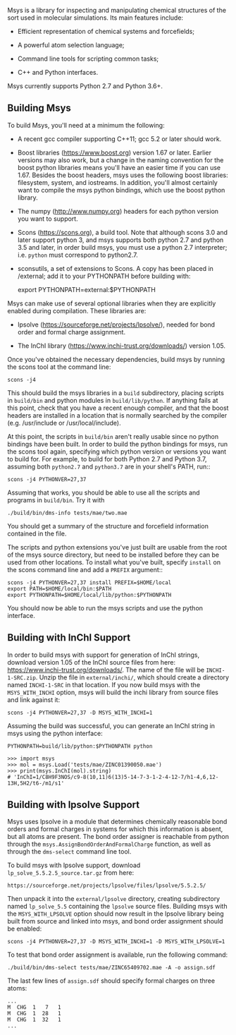 Msys is a library for inspecting and manipulating chemical structures of
the sort used in molecular simulations.  Its main features include:

 * Efficient representation of chemical systems and forcefields;

 * A powerful atom selection language;

 * Command line tools for scripting common tasks;

 * C++ and Python interfaces.

Msys currently supports Python 2.7 and Python 3.6+.  

Building Msys
-------------

To build Msys, you'll need at a minimum the following:

 * A recent gcc compiler supporting C++11; gcc 5.2 or later should work.

 * Boost libraries (https://www.boost.org) version 1.67 or later.  Earlier versions may also work, but a change in the naming convention for the boost python libraries means you'll have an easier time if you can use 1.67.  Besides the boost headers, msys uses the following boost libraries: filesystem, system, and iostreams.  In addition, you'll almost certainly want to compile the msys python bindings, which use the boost python library.

 * The numpy (http://www.numpy.org) headers for each python version you want to support.

 * Scons (https://scons.org), a build tool.  Note that although scons 3.0 and later support python 3,
 and msys supports both python 2.7 and python 3.5 and later, in order build msys, you must use a python
 2.7 interpreter; i.e. `python` must correspond to python2.7.

 * sconsutils, a set of extensions to Scons.  A copy has been placed in /external; add it to your PYTHONPATH before
 building with:

    export PYTHONPATH=external:$PYTHONPATH


Msys can make use of several optional libraries when they are explicitly
enabled during compilation.  These libraries are:

 * lpsolve (https://sourceforge.net/projects/lpsolve/), needed for bond order and formal charge assignment.

 * The InChI library (https://www.inchi-trust.org/downloads/) version 1.05.

Once you've obtained the necessary dependencies, build msys by running the scons tool at the command line:

    scons -j4

This should build the msys libraries in a `build` subdirectory, placing scripts in `build/bin` and python modules in `build/lib/python`.  If anything fails at this point, check that you have a recent enough compiler, and that the boost headers are installed in a location that is normally searched by the compiler (e.g. /usr/include or /usr/local/include).

At this point, the scripts in `build/bin` aren't really usable since no python bindings have been built.  In order to build the python bindings for msys, run the scons tool again, specifying which python version or versions you want to build for.  For example, to build for both Python 2.7 and Python 3.7, assuming both `python2.7` and `python3.7` are in your shell's PATH, run::

    scons -j4 PYTHONVER=27,37

Assuming that works, you should be able to use all the scripts and programs in `build/bin`.  Try it with

    ./build/bin/dms-info tests/mae/two.mae

You should get a summary of the structure and forcefield information contained in the file.

The scripts and python extensions you've just built are usable from the root of the msys source directory, but need to be installed before they can be used from other locations.  To install what you've built, specify `install` on the scons command line and add a `PREFIX` argument::

    scons -j4 PYTHONVER=27,37 install PREFIX=$HOME/local
    export PATH=$HOME/local/bin:$PATH
    export PYTHONPATH=$HOME/local/lib/python:$PYTHONPATH

You should now be able to run the msys scripts and use the python interface.


Building with InChI Support
---------------------------

In order to build msys with support for generation of InChI strings, download version 1.05 of
the InChI source files from here: https://www.inchi-trust.org/downloads/.  The name of the file
will be `INCHI-1-SRC.zip`.  Unzip the file in `external/inchi/`, which should create a directory
named `INCHI-1-SRC` in that location.  If you now build msys with the `MSYS_WITH_INCHI` option,
msys will build the inchi library from source files and link against it:

    scons -j4 PYTHONVER=27,37 -D MSYS_WITH_INCHI=1

Assuming the build was successful, you can generate an InChI string in msys using the python interface:

    PYTHONPATH=build/lib/python:$PYTHONPATH python

    >>> import msys
    >>> mol = msys.Load('tests/mae/ZINC01390050.mae')
    >>> print(msys.InChI(mol).string)
    # 'InChI=1/C8H9F3NOS/c9-8(10,11)6(13)5-14-7-3-1-2-4-12-7/h1-4,6,12-13H,5H2/t6-/m1/s1'


Building with lpsolve Support
-----------------------------

Msys uses lpsolve in a module that determines chemically reasonable bond orders and formal charges
in systems for which this information is absent, but all atoms are present.  The bond order assigner
is reachable from python through the `msys.AssignBondOrderAndFormalCharge` function, as well as
through the `dms-select` command line tool.

To build msys with lpsolve support, download `lp_solve_5.5.2.5_source.tar.gz` from here:

    https://sourceforge.net/projects/lpsolve/files/lpsolve/5.5.2.5/

Then unpack it into the `external/lpsolve` directory, creating
subdirectory named `lp_solve_5.5` containing the `lpsolve` source files.  Building msys with the
`MSYS_WITH_LPSOLVE` option should now result in the lpsolve library being built from source and
linked into msys, and bond order assignment should be enabled:

    scons -j4 PYTHONVER=27,37 -D MSYS_WITH_INCHI=1 -D MSYS_WITH_LPSOLVE=1

To test that bond order assignment is available, run the following command:

    ./build/bin/dms-select tests/mae/ZINC65409702.mae -A -o assign.sdf

The last few lines of `assign.sdf` should specify formal charges on three atoms:

    ...
    M  CHG  1   7   1
    M  CHG  1  28   1
    M  CHG  1  32   1
    ...



